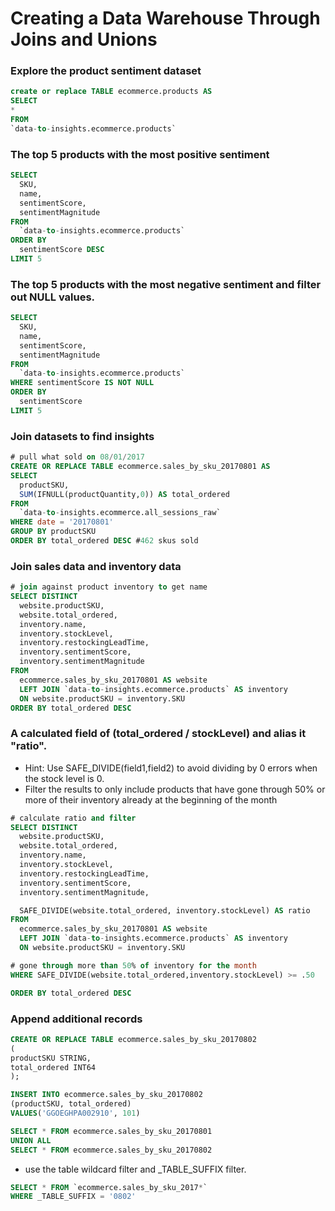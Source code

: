 # Creating a Data Warehouse Through Joins and Unions

### Explore the product sentiment dataset

```sql
create or replace TABLE ecommerce.products AS
SELECT
*
FROM
`data-to-insights.ecommerce.products`

```

### The top 5 products with the most positive sentiment

```sql
SELECT
  SKU,
  name,
  sentimentScore,
  sentimentMagnitude
FROM
  `data-to-insights.ecommerce.products`
ORDER BY
  sentimentScore DESC
LIMIT 5

```

### The top 5 products with the most negative sentiment and filter out NULL values.
```sql
SELECT
  SKU,
  name,
  sentimentScore,
  sentimentMagnitude
FROM
  `data-to-insights.ecommerce.products`
WHERE sentimentScore IS NOT NULL
ORDER BY
  sentimentScore
LIMIT 5
```

### Join datasets to find insights
```sql
# pull what sold on 08/01/2017
CREATE OR REPLACE TABLE ecommerce.sales_by_sku_20170801 AS
SELECT
  productSKU,
  SUM(IFNULL(productQuantity,0)) AS total_ordered
FROM
  `data-to-insights.ecommerce.all_sessions_raw`
WHERE date = '20170801'
GROUP BY productSKU
ORDER BY total_ordered DESC #462 skus sold
```

### Join sales data and inventory data
```sql
# join against product inventory to get name
SELECT DISTINCT
  website.productSKU,
  website.total_ordered,
  inventory.name,
  inventory.stockLevel,
  inventory.restockingLeadTime,
  inventory.sentimentScore,
  inventory.sentimentMagnitude
FROM
  ecommerce.sales_by_sku_20170801 AS website
  LEFT JOIN `data-to-insights.ecommerce.products` AS inventory
  ON website.productSKU = inventory.SKU
ORDER BY total_ordered DESC
```

### A calculated field of (total_ordered / stockLevel) and alias it "ratio". 
- Hint: Use SAFE_DIVIDE(field1,field2) to avoid dividing by 0 errors when the stock level is 0.
- Filter the results to only include products that have gone through 50% or more of their inventory already at the beginning of the month

```sql
# calculate ratio and filter
SELECT DISTINCT
  website.productSKU,
  website.total_ordered,
  inventory.name,
  inventory.stockLevel,
  inventory.restockingLeadTime,
  inventory.sentimentScore,
  inventory.sentimentMagnitude,

  SAFE_DIVIDE(website.total_ordered, inventory.stockLevel) AS ratio
FROM
  ecommerce.sales_by_sku_20170801 AS website
  LEFT JOIN `data-to-insights.ecommerce.products` AS inventory
  ON website.productSKU = inventory.SKU

# gone through more than 50% of inventory for the month
WHERE SAFE_DIVIDE(website.total_ordered,inventory.stockLevel) >= .50

ORDER BY total_ordered DESC
```


### Append additional records

```sql
CREATE OR REPLACE TABLE ecommerce.sales_by_sku_20170802
(
productSKU STRING,
total_ordered INT64
);

INSERT INTO ecommerce.sales_by_sku_20170802
(productSKU, total_ordered)
VALUES('GGOEGHPA002910', 101)

```

```sql
SELECT * FROM ecommerce.sales_by_sku_20170801
UNION ALL
SELECT * FROM ecommerce.sales_by_sku_20170802
```

- use the table wildcard filter and _TABLE_SUFFIX filter.

```sql
SELECT * FROM `ecommerce.sales_by_sku_2017*`
WHERE _TABLE_SUFFIX = '0802'
```